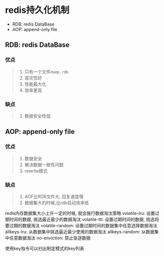 # redis持久化机制
- RDB: redis DataBase
- AOP: append-only file
## RDB: redis DataBase
### 优点
> 1. 只有一个文件`dump.rdb`
> 2. 容灾性好
> 3. 性能最大化
> 4. 效率更高
### 缺点
> 1. 数据安全性低

## AOP: append-only file
### 优点
> 1. 数据安全
> 2. 解决数据一致性问题
> 3. rewrite模式
### 缺点
>1. AOF比RDB文件大, 回复速度慢
>2. 数据集大的时候,比rdb启动效率低


redis内存数据集大小上升一定的时候, 就会施行数据淘汰策略
volatile-lru: 设置过期时间的数据, 挑选最近最少的数据淘汰
volatile-ttl: 设置过期时间的数据, 挑选将要过期的数据淘汰
volatile-random: 设置过期时间的数据集中任意选择数据淘汰
allkeys-lru: 从数据集中挑选最近最少使用的数据淘汰
allkeys-random: 从数据集中任意数据淘汰
no-enviction: 禁止驱逐数据


使用key指令可以扫出制定模式的key列表

